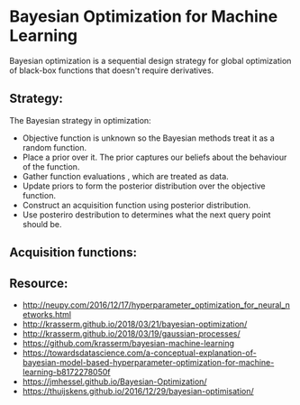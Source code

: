 # Bayesian Optimization for Machine Learning

Bayesian optimization is a sequential design strategy for global optimization of black-box functions that doesn't require derivatives.

## Strategy:
The Bayesian strategy in optimization:

* Objective function is unknown so the Bayesian methods treat it as a random function.
* Place a prior over it. The prior captures our beliefs about the behaviour of the function. 
* Gather function evaluations , which are treated as data.
* Update priors to form the posterior distribution over the objective function. 
* Construct an acquisition function using posterior distribution.
* Use posteriro destribution to determines what the next query point should be.

## Acquisition functions:


## Resource:
* http://neupy.com/2016/12/17/hyperparameter_optimization_for_neural_networks.html
* http://krasserm.github.io/2018/03/21/bayesian-optimization/
* http://krasserm.github.io/2018/03/19/gaussian-processes/
* https://github.com/krasserm/bayesian-machine-learning
* https://towardsdatascience.com/a-conceptual-explanation-of-bayesian-model-based-hyperparameter-optimization-for-machine-learning-b8172278050f
* https://jmhessel.github.io/Bayesian-Optimization/
* https://thuijskens.github.io/2016/12/29/bayesian-optimisation/


